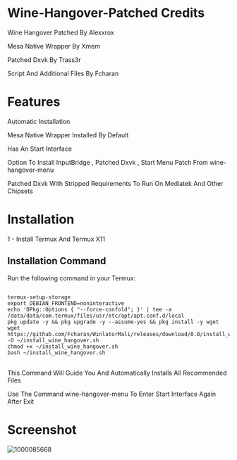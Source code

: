 # Wine-Hangover-Patched Credits 

Wine Hangover Patched By Alexxrox 

Mesa Native Wrapper By Xmem 

Patched Dxvk By Trass3r 

Script And Additional Files By Fcharan 

# Features

Automatic Installation 

Mesa Native Wrapper Installed By Default 

Has An Start Interface 

Option To Install InputBridge , Patched Dxvk , Start Menu Patch From wine-hangover-menu 

Patched Dxvk With Stripped Requirements To Run On Mediatek And Other Chipsets 


# Installation 

1 - Install Termux And Termux X11

## Installation Command

Run the following command in your Termux:

<pre>
<code>
termux-setup-storage
export DEBIAN_FRONTEND=noninteractive
echo 'DPkg::Options { "--force-confold"; }' | tee -a /data/data/com.termux/files/usr/etc/apt/apt.conf.d/local
pkg update -y && pkg upgrade -y --assume-yes && pkg install -y wget
wget https://github.com/Fcharan/WinlatorMali/releases/download/0.0/install_wine_hangover.sh -O ~/install_wine_hangover.sh
chmod +x ~/install_wine_hangover.sh
bash ~/install_wine_hangover.sh
</code>
</pre>

This Command Will Guide You And Automatically Installs All Recommended Files

Use The Command wine-hangover-menu To Enter Start Interface Again After Exit

# Screenshot 

![1000085668](https://github.com/user-attachments/assets/b431e1e9-549b-47d4-804b-583e61b882b2)

